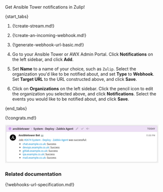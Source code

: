 Get Ansible Tower notifications in Zulip!

{start_tabs}

1. {!create-stream.md!}

1. {!create-an-incoming-webhook.md!}

1. {!generate-webhook-url-basic.md!}

1. Go to your Ansible Tower or AWX Admin Portal. Click **Notifications** on
   the left sidebar, and click **Add**.

1. Set **Name** to a name of your choice, such as `Zulip`. Select the organization
   you'd like to be notified about, and set **Type** to **Webhook**. Set
   **Target URL** to the URL constructed above, and click **Save**.

1. Click on **Organizations** on the left sidebar. Click the pencil icon to
   edit the organization you selected above, and click **Notifications**.
   Select the events you would like to be notified about, and click **Save**.

{end_tabs}

{!congrats.md!}

![](/static/images/integrations/ansibletower/001.png)

### Related documentation

{!webhooks-url-specification.md!}
